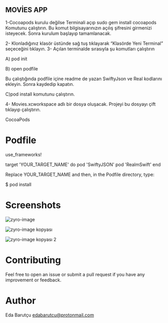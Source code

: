 ## MOVİES APP

1-Cocoapods kurulu değilse
Terminali açıp 
sudo gem install cocoapods
Komutunu çalıştırın. Bu komut bilgisayarınızın açılış şifresini girmenizi isteyecek.
Sonra kurulum başlayıp tamamlanacak.

2- Klonladığınız klasör üstünde sağ tuş tıklayarak “Klasörde Yeni Terminal” seçeceğini tıklayın.
3- Açılan terminalde sırasıyla şu komutları çalıştırın

A) pod init

B) open podfile

Bu çalıştığında podfile içine readme de yazan SwiftyJson ve Real kodlarını ekleyin.
Sonra kaydedip kapatın.

C)pod install komutunu çalıştırın.

4- Movies.xcworkspace adlı bir dosya oluşacak. Projeyi bu dosyayı çift tıklayıp çalıştırın.

CocoaPods

# Podfile
use_frameworks!

target 'YOUR_TARGET_NAME' do
    pod 'SwiftyJSON'
    pod 'RealmSwift'
end

Replace YOUR_TARGET_NAME and then, in the Podfile directory, type:

$ pod install

# Screenshots

![zyro-image](https://user-images.githubusercontent.com/91742636/140605406-acd69e7e-8d1e-49f0-a306-89ee2df06841.png)

![zyro-image kopyası](https://user-images.githubusercontent.com/91742636/140605449-948231fa-63fb-48bb-be34-5bddce5b2f20.png)

![zyro-image kopyası 2](https://user-images.githubusercontent.com/91742636/140605548-ef8418b7-3a12-41cc-915c-75f986c2d484.png)


 # Contributing

Feel free to open an issue or submit a pull request if you have any improvement or feedback.

 # Author

Eda Barutçu edabarutcu@protonmail.com


